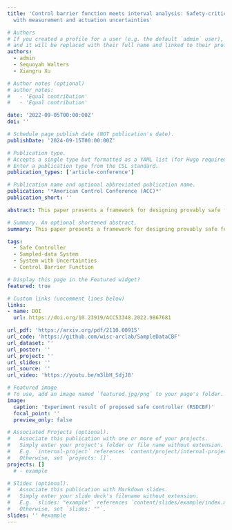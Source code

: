 ```yaml
---
title: 'Control barrier function meets interval analysis: Safety-critical control
  with measurement and actuation uncertainties'

# Authors
# If you created a profile for a user (e.g. the default `admin` user), write the username (folder name) here
# and it will be replaced with their full name and linked to their profile.
authors:
  - admin
  - Sequoyah Walters
  - Xiangru Xu

# Author notes (optional)
# author_notes:
#   - 'Equal contribution'
#   - 'Equal contribution'

date: '2022-09-05T00:00:00Z'
doi: ''

# Schedule page publish date (NOT publication's date).
publishDate: '2024-09-15T00:00:00Z'

# Publication type.
# Accepts a single type but formatted as a YAML list (for Hugo requirements).
# Enter a publication type from the CSL standard.
publication_types: ['article-conference']

# Publication name and optional abbreviated publication name.
publication: '*American Control Conference (ACC)*'
publication_short: ''

abstract: This paper presents a framework for designing provably safe feedback controllers for sampled-data control affine systems with measurement and actuation uncertainties. Based on the interval Taylor model of nonlinear functions, a sampled-data control barrier function (CBF) condition is proposed which ensures the forward invariance of a safe set for sampled-data systems. ℝeachable set overapproximation and Lasserre’s hierarchy of polynomial optimization are used for finding a margin term in the sampled-data CBF condition. Sufficient conditions for a safe controller in the presence of measurement and actuation uncertainties are proposed. The effectiveness of the proposed method is illustrated by a numerical example and an experimental example that implements the proposed controller on the Crazyflie quadcopter in real-time.

# Summary. An optional shortened abstract.
summary: This paper presents a framework for designing provably safe feedback controllers for sampled-data control affine systems with measurement and actuation uncertainties.

tags:
  - Safe Controller
  - Sampled-data System
  - System with Uncertainties
  - Control Barrier Function

# Display this page in the Featured widget?
featured: true

# Custom links (uncomment lines below)
links:
- name: DOI
  url: https://doi.org/10.23919/ACC53348.2022.9867681

url_pdf: 'https://arxiv.org/pdf/2110.00915'
url_code: 'https://github.com/wisc-arclab/SampleDataCBF'
url_dataset: ''
url_poster: ''
url_project: ''
url_slides: ''
url_source: ''
url_video: 'https://youtu.be/m3lbH_SdjJ8'

# Featured image
# To use, add an image named `featured.jpg/png` to your page's folder.
image:
  caption: 'Experiment result of proposed safe controller (RSDCBF)'
  focal_point: ''
  preview_only: false

# Associated Projects (optional).
#   Associate this publication with one or more of your projects.
#   Simply enter your project's folder or file name without extension.
#   E.g. `internal-project` references `content/project/internal-project/index.md`.
#   Otherwise, set `projects: []`.
projects: []
  # - example

# Slides (optional).
#   Associate this publication with Markdown slides.
#   Simply enter your slide deck's filename without extension.
#   E.g. `slides: "example"` references `content/slides/example/index.md`.
#   Otherwise, set `slides: ""`.
slides: '' #example
---
```


<!-- {{% callout note %}}
Click the _Cite_ button above to demo the feature to enable visitors to import publication metadata into their reference management software.
{{% /callout %}}

{{% callout note %}}
Create your slides in Markdown - click the _Slides_ button to check out the example.
{{% /callout %}} -->

<!-- Add the publication's **full text** or **supplementary notes** here. You can use rich formatting such as including [code, math, and images](https://docs.hugoblox.com/content/writing-markdown-latex/). -->